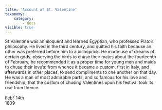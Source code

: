 ```yaml
---
title: 'Account of St. Valentine'
taxonomy:
    category:
        - docs
visible: true
---
```


St Valentine was an eloquent and learned Egyptian, who professed Plato’s philosophy. He lived in the third century, and quitted his faith because an other was preferred before him to a bishoprick. He made use of dreams of certain gods; observing the birds to chase their mates about the fourteenth of February, he recommended it as a proper time for young men and maids to chuse their love’s: from whence it became a custom, first in Italy, and afterwards in other places, to send compliments to one another on that day. He was a man of most admirable parts, and so famous for his love and friendship, that the custom of chusing Valentines upon his festival took its rise from thence.

Feb<sup>y</sup> 14th  
1809